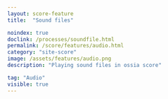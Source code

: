 ```yaml
---
layout: score-feature
title:  "Sound files"

noindex: true
doclink: /processes/soundfile.html
permalink: /score/features/audio.html
category: "site-score"
image: /assets/features/audio.png
description: "Playing sound files in ossia score"

tag: "Audio"
visible: true
---
```

